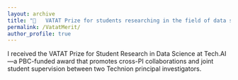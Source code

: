 ```yaml
---
layout: archive
title: "	VATAT Prize for students researching in the field of data science at the Tech.AI"
permalink: /VatatMerit/
author_profile: true
---
```


I received the VATAT Prize for Student Research in Data Science at Tech.AI—a PBC-funded award that promotes cross-PI collaborations and joint student supervision between two Technion principal investigators.